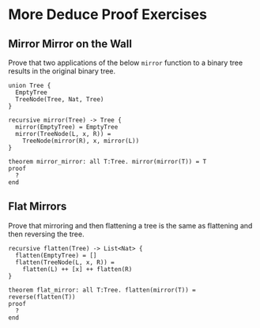 # More Deduce Proof Exercises

## Mirror Mirror on the Wall

Prove that two applications of the below `mirror` function to a binary
tree results in the original binary tree.

```
union Tree {
  EmptyTree
  TreeNode(Tree, Nat, Tree)
}

recursive mirror(Tree) -> Tree {
  mirror(EmptyTree) = EmptyTree
  mirror(TreeNode(L, x, R)) =
    TreeNode(mirror(R), x, mirror(L))
}

theorem mirror_mirror: all T:Tree. mirror(mirror(T)) = T
proof
  ?
end
```

## Flat Mirrors

Prove that mirroring and then flattening a tree is the same as
flattening and then reversing the tree.

```
recursive flatten(Tree) -> List<Nat> {
  flatten(EmptyTree) = []
  flatten(TreeNode(L, x, R)) =
    flatten(L) ++ [x] ++ flatten(R)
}

theorem flat_mirror: all T:Tree. flatten(mirror(T)) = reverse(flatten(T))
proof
  ?
end
```
